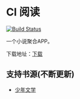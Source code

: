 # Cl 阅读
[![Build Status](https://travis-ci.com/cildhdi/clreader.svg?token=kKY3Hs2CnyW2AqbwtmzY&branch=master)](https://travis-ci.com/cildhdi/clreader)

一个小说聚合APP。

下载地址：[下载](https://github.com/cildhdi/clreader/releases)


## 支持书源(不断更新)
- [少年文学](https://www.snwx8.com/)
